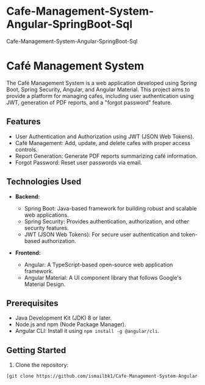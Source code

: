 # Cafe-Management-System-Angular-SpringBoot-Sql
Cafe-Management-System-Angular-SpringBoot-Sql
# Café Management System

The Café Management System is a web application developed using Spring Boot, Spring Security, Angular, and Angular Material. This project aims to provide a platform for managing cafes, including user authentication using JWT, generation of PDF reports, and a "forgot password" feature.

## Features

- User Authentication and Authorization using JWT (JSON Web Tokens).
- Café Management: Add, update, and delete cafes with proper access controls.
- Report Generation: Generate PDF reports summarizing café information.
- Forgot Password: Reset user passwords via email.

## Technologies Used

- **Backend:**
  - Spring Boot: Java-based framework for building robust and scalable web applications.
  - Spring Security: Provides authentication, authorization, and other security features.
  - JWT (JSON Web Tokens): For secure user authentication and token-based authorization.

- **Frontend:**
  - Angular: A TypeScript-based open-source web application framework.
  - Angular Material: A UI component library that follows Google's Material Design.

## Prerequisites

- Java Development Kit (JDK) 8 or later.
- Node.js and npm (Node Package Manager).
- Angular CLI: Install it using `npm install -g @angular/cli`.

## Getting Started

1. Clone the repository:

```bash
[git clone https://github.com/ismailbk1/Cafe-Management-System-Angular-SpringBoot-Sql.git)https://github.com/ismailbk1/Cafe-Management-System-Angular-SpringBoot-Sql.git
